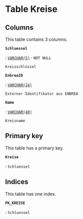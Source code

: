 # Table **Kreise**

## Columns

This table contains 3 columns.

**`Schluessel`**

:   [`VARCHAR(5)`](https://firebirdsql.org/file/documentation/html/en/refdocs/fblangref40/firebird-40-language-reference.html#fblangref40-datatypes-chartypes) · `NOT NULL`

    Kreisschlüssel

**`EnbreaID`**

:   [`VARCHAR(24)`](https://firebirdsql.org/file/documentation/html/en/refdocs/fblangref40/firebird-40-language-reference.html#fblangref40-datatypes-chartypes)

    Externer Identifikator aus ENBREA

**`Name`**

:   [`VARCHAR(40)`](https://firebirdsql.org/file/documentation/html/en/refdocs/fblangref40/firebird-40-language-reference.html#fblangref40-datatypes-chartypes)

    Kreisname

## Primary key

This table has a primary key.

**`Kreise`**

:   `Schluessel`

## Indices

This table has one index.

**`PK_KREISE`**

:   `Schluessel`

